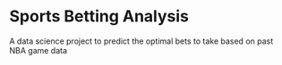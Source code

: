 # Sports Betting Analysis
A data science project to predict the optimal bets to take based on past NBA game data
